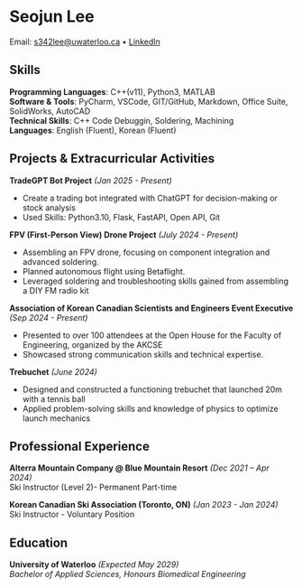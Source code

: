 # Seojun Lee
Email: s342lee@uwaterloo.ca • [LinkedIn](https://www.linkedin.com/in/seojun-lee-34399a341/)

## Skills
**Programming Languages**: C++(v11), Python3, MATLAB  
**Software & Tools**: PyCharm, VSCode, GIT/GitHub, Markdown, Office Suite, SolidWorks, AutoCAD  
**Technical Skills**: C++ Code Debuggin, Soldering, Machining  
**Languages**: English (Fluent), Korean (Fluent)

## Projects & Extracurricular Activities
**TradeGPT Bot Project** *(Jan 2025 - Present)* 
- Create a trading bot integrated with ChatGPT for decision-making or stock analysis
- Used Skills: Python3.10, Flask, FastAPI, Open API, Git

**FPV (First-Person View) Drone Project** *(July 2024 - Present)* 
- Assembling an FPV drone, focusing on component integration and advanced soldering.
- Planned autonomous flight using Betaflight.
- Leveraged soldering and troubleshooting skills gained from assembling a DIY FM radio kit 

**Association of Korean Canadian Scientists and Engineers Event Executive** *(Sep 2024 - Present)* 
- Presented to over 100 attendees at the Open House for the Faculty of Engineering, organized by the AKCSE 
- Showcased strong communication skills and technical expertise.

  
**Trebuchet** *(June 2024)*
- Designed and constructed a functioning trebuchet that launched 20m with a tennis ball
- Applied problem-solving skills and knowledge of physics to optimize launch mechanics

## Professional Experience
**Alterra Mountain Company @ Blue Mountain Resort** *(Dec 2021 – Apr 2024)*  
Ski Instructor (Level 2)- Permanent Part-time
  
**Korean Canadian Ski Association (Toronto, ON)** *(Jan 2023 - Jan 2024)*  
Ski Instructor - Voluntary Position
## Education
**University of Waterloo** *(Expected May 2029)*  
*Bachelor of Applied Sciences, Honours Biomedical Engineering*
